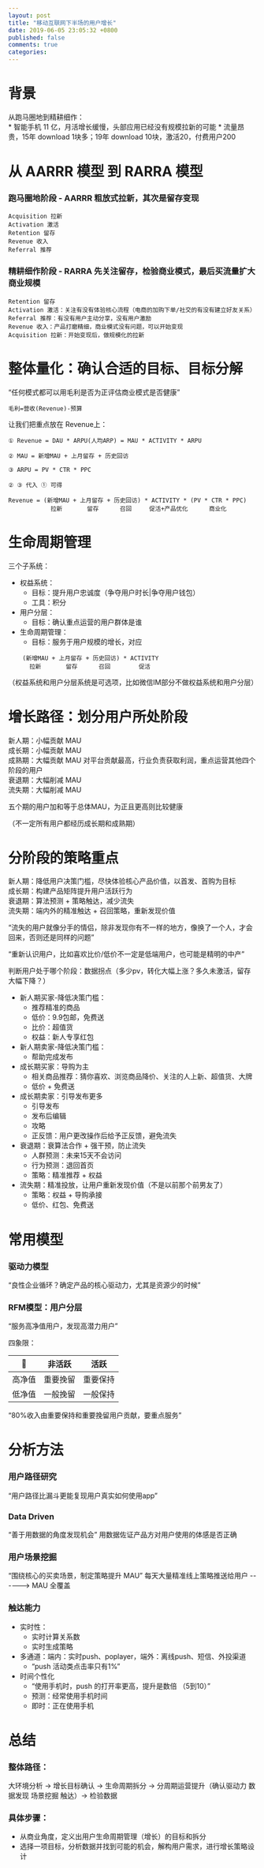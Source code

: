 ```yaml
---
layout: post
title: "移动互联网下半场的用户增长"
date: 2019-06-05 23:05:32 +0800
published: false
comments: true
categories: 
---
```


# 背景

从跑马圈地到精耕细作：  
    * 智能手机 11 亿，月活增长缓慢，头部应用已经没有规模拉新的可能
    * 流量昂贵，15年 download 1块多；19年 download 10块，激活20，付费用户200

<!--more-->

# 从 AARRR 模型 到 RARRA 模型

### 跑马圈地阶段 - AARRR 粗放式拉新，其次是留存变现

```
Acquisition 拉新
Activation 激活
Retention 留存
Revenue 收入
Referral 推荐
```

### 精耕细作阶段 - RARRA 先关注留存，检验商业模式，最后买流量扩大商业规模

```
Retention 留存
Activation 激活：关注有没有体验核心流程（电商的加购下单/社交的有没有建立好友关系）
Referral 推荐：有没有用户主动分享，没有用户激励
Revenue 收入：产品打磨精细，商业模式没有问题，可以开始变现
Acquisition 拉新：开始变现后，做规模化的拉新
```

# 整体量化：确认合适的目标、目标分解

“任何模式都可以用毛利是否为正评估商业模式是否健康”  

```
毛利=营收(Revenue)-预算
```

让我们把重点放在 Revenue上：  

```
① Revenue = DAU * ARPU(人均ARP) = MAU * ACTIVITY * ARPU 

② MAU = 新增MAU + 上月留存 + 历史回访

③ ARPU = PV * CTR * PPC

② ③ 代入 ① 可得

Revenue = (新增MAU + 上月留存 + 历史回访) * ACTIVITY * (PV * CTR * PPC)
            拉新       留存      召回     促活+产品优化      商业化
```

# 生命周期管理

三个子系统：  

* 权益系统：
    * 目标：提升用户忠诚度（争夺用户时长|争夺用户钱包）
    * 工具：积分
* 用户分层：
    * 目标：确认重点运营的用户群体是谁
* 生命周期管理：
    * 目标：服务于用户规模的增长，对应
```
    (新增MAU + 上月留存 + 历史回访) * ACTIVITY
      拉新       留存      召回        促活 
```

（权益系统和用户分层系统是可选项，比如微信IM部分不做权益系统和用户分层）

# 增长路径：划分用户所处阶段

新人期：小幅贡献 MAU  
成长期：小幅贡献 MAU  
成熟期：大幅贡献 MAU 对平台贡献最高，行业负责获取利润，重点运营其他四个阶段的用户  
衰退期：大幅削减 MAU  
流失期：大幅削减 MAU  

五个期的用户加和等于总体MAU，为正且更高则比较健康

（不一定所有用户都经历成长期和成熟期）

# 分阶段的策略重点

新人期：降低用户决策门槛，尽快体验核心产品价值，以首发、首购为目标  
成长期：构建产品矩阵提升用户活跃行为  
衰退期：算法预测 + 策略触达，减少流失  
流失期：端内外的精准触达 + 召回策略，重新发现价值  

“流失的用户就像分手的情侣，除非发现你有不一样的地方，像换了一个人，才会回来，否则还是同样的问题”

“重新认识用户，比如喜欢比价/低价不一定是低端用户，也可能是精明的中产”

判断用户处于哪个阶段：数据拐点（多少pv，转化大幅上涨？多久未激活，留存大幅下降？）

* 新人期买家-降低决策门槛：
    * 推荐精准的商品
    * 低价：9.9包邮，免费送
    * 比价：超值货
    * 权益：新人专享红包
* 新人期卖家-降低决策门槛：
    * 帮助完成发布
* 成长期买家：导购为主
    * 相关商品推荐：猜你喜欢、浏览商品降价、关注的人上新、超值货、大牌
    * 低价 + 免费送
* 成长期卖家：引导发布更多
    * 引导发布
    * 发布后编辑
    * 攻略
    * 正反馈：用户更改操作后给予正反馈，避免流失
* 衰退期：衰算法合作 + 强干预，防止流失
    * 人群预测：未来15天不会访问
    * 行为预测：退回首页
    * 策略：精准推荐 + 权益
* 流失期：精准投放，让用户重新发现价值（不是以前那个前男友了）
    * 策略：权益 + 导购承接
    * 低价、红包、免费送

# 常用模型

### 驱动力模型
“良性企业循环？确定产品的核心驱动力，尤其是资源少的时候”

### RFM模型：用户分层
“服务高净值用户，发现高潜力用户”

四象限：

🚀|非活跃|活跃
-----|-------|------
高净值|重要挽留|重要保持
低净值|一般挽留|一般保持

“80%收入由重要保持和重要挽留用户贡献，要重点服务”

# 分析方法

### 用户路径研究
“用户路径比漏斗更能复现用户真实如何使用app”

### Data Driven
“善于用数据的角度发现机会”
用数据佐证产品方对用户使用的体感是否正确

### 用户场景挖掘
“围绕核心的买卖场景，制定策略提升 MAU”
每天大量精准线上策略推送给用户 ------> MAU 全覆盖

### 触达能力

* 实时性：
    - 实时计算关系数
    - 实时生成策略
* 多通道：端内：实时push、poplayer，端外：离线push、短信、外投渠道
    - “push 活动类点击率只有1%”
* 时间个性化
    - “使用手机时，push 的打开率更高，提升是数倍 （5到10）”
    - 预测：经常使用手机时间
    - 即时：正在使用手机

# 总结

### 整体路径：
大环境分析 -> 增长目标确认 -> 生命周期拆分 -> 分周期运营提升（确认驱动力 数据发现 场景挖掘 触达）-> 检验数据

### 具体步骤：
* 从商业角度，定义出用户生命周期管理（增长）的目标和拆分
* 选择一项目标，分析数据并找到可能的机会，解构用户需求，进行增长策略设计
